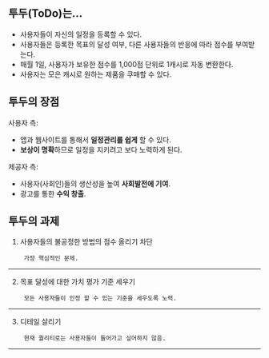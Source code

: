 ## 투두(ToDo)는...

- 사용자들이 자신의 일정을 등록할 수 있다.
- 사용자들은 등록한 목표의 달성 여부, 다른 사용자들의 반응에 따라 점수를 부여받는다.
- 매월 1일, 사용자가 보유한 점수를 1,000점 단위로 1캐시로 자동 변환한다.
- 사용자는 모은 캐시로 원하는 제품을 쿠매할 수 있다.

## 투두의 장점 

사용자 측:
- 앱과 웹사이트를 통해서 **일정관리를 쉽게** 할 수 있다.
- **보상이 명확**하므로 일정을 지키려고 보다 노력하게 된다.

제공자 측:
- 사용자(사회인)들의 생산성을 높여 **사회발전에 기여**.
- 광고를 통한 **수익 창출**.

## 투두의 과제

1. 사용자들의 불공정한 방법의 점수 올리기 차단

        가장 핵심적인 문제.
* * *
2. 목표 달성에 대한 가치 평가 기준 세우기

        모든 사용자들이 인정 할 수 있는 기준을 세우도록 노력.
* * *
3. 디테일 살리기

        현재 퀄리티로는 사용자들이 들어가고 싶어하지 않음.
* * *
